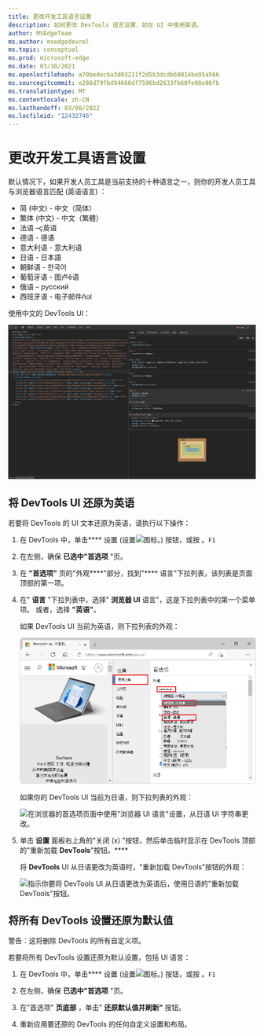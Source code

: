 ```yaml
---
title: 更改开发工具语言设置
description: 如何更改 DevTools 语言设置，如在 UI 中使用英语。
author: MSEdgeTeam
ms.author: msedgedevrel
ms.topic: conceptual
ms.prod: microsoft-edge
ms.date: 03/30/2021
ms.openlocfilehash: a70bedec6a3d03211f2d5b3dcdb68014be95a566
ms.sourcegitcommit: e286d79fbd94666df7596bd2633fb60fe08e86fb
ms.translationtype: MT
ms.contentlocale: zh-CN
ms.lasthandoff: 03/08/2022
ms.locfileid: "12432746"
---
```

# <a name="change-devtools-language-settings"></a>更改开发工具语言设置

默认情况下，如果开发人员工具是当前支持的十种语言之一，则你的开发人员工具与浏览器语言匹配 (英语语言) ：

* 简 (中文) - &#20013;&#25991;&#65288;&#31616;&#20307;&#65289;
* 繁体 (中文) - &#20013;&#25991;&#65288;&#32321;&#39636;&#65289;
* 法语 –&#231;英语
* 德语 - 德语
* 意大利语 - 意大利语
* 日语 - &#26085;&#26412;&#35486;
* 朝鲜语 - &#54620;&#44397;&#50612;
* 葡萄牙语 - 图卢&#234;语
* 俄语 – &#1088;&#1091;&#1089;&#1089;&#1082;&#1080;&#1081;
* 西班牙语 - 电子邮件&#241;ol


使用中文的 DevTools UI：

![使用中文的 DevTools UI。](../media/localization-zh.msft.png)


<!-- ====================================================================== -->
## <a name="reverting-the-devtools-ui-to-english"></a>将 DevTools UI 还原为英语

若要将 DevTools 的 UI 文本还原为英语，请执行以下操作：

1. 在 DevTools 中，单击**** 设置 (设置![图标](../media/settings-gear-icon-light-theme.png)。) 按钮，或按 。`F1`

1. 在左侧，确保 **已选中"首选项** "页。

1. 在 **"首选项"** 页的"外观****"部分，找到"**** 语言"下拉列表，该列表是页面顶部的第一项。

1. 在" **语言** "下拉列表中，选择" **浏览器 UI** 语言"，这是下拉列表中的第一个菜单项。  或者，选择 **"英语"**。

   如果 DevTools UI 当前为英语，则下拉列表的外观：

   ![在浏览器的首选项页中，使用"浏览器 UI 语言"设置。](media/browser-ui-language-setting.png)

   如果你的 DevTools UI 当前为日语，则下拉列表的外观：

   ![在浏览器的首选项页面中使用"浏览器 UI 语言"设置，从日语 UI 字符串更改。](media/browser-ui-language-setting-from-ja-jp.png)

1. 单击 **设置** 面板右上角的"关闭 (x) "按钮，然后单击临时显示在 DevTools 顶部的"重新加载 **DevTools**"按钮。****

   将 **DevTools** UI 从日语更改为英语时，"重新加载 DevTools"按钮的外观：

   ![指示你要将 DevTools UI 从日语更改为英语后，使用日语的"重新加载 DevTools"按钮。](media/browser-ui-language-ja-jp-reload-devtools-button.png)


<!-- ====================================================================== -->
## <a name="reverting-all-devtools-settings-to-the-defaults"></a>将所有 DevTools 设置还原为默认值

警告：这将删除 DevTools 的所有自定义项。

若要将所有 DevTools 设置还原为默认设置，包括 UI 语言：

1. 在 DevTools 中，单击**** 设置 (设置![图标](../media/settings-gear-icon-light-theme.png)。) 按钮，或按 。`F1`

1. 在左侧，确保 **已选中"首选项** "页。

1. 在"首选项" **页底部** ，单击" **还原默认值并刷新"** 按钮。

1. 重新应用要还原的 DevTools 的任何自定义设置和布局。
